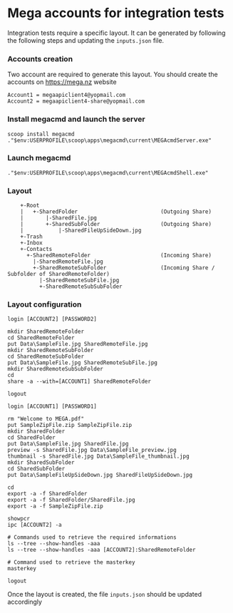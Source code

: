 # Mega accounts for integration tests

Integration tests require a specific layout. It can be generated by following the following steps and updating the `inputs.json` file. 

### Accounts creation
Two account are required to generate this layout. You should create the accounts on https://mega.nz website
```
Account1 = megaapiclient4@yopmail.com
Account2 = megaapiclient4-share@yopmail.com
```

### Install megacmd and launch the server
```
scoop install megacmd
."$env:USERPROFILE\scoop\apps\megacmd\current\MEGAcmdServer.exe"
```

### Launch megacmd
```
."$env:USERPROFILE\scoop\apps\megacmd\current\MEGAcmdShell.exe"
```

### Layout
```
    +-Root
    |   +-SharedFolder                          (Outgoing Share)
    |       |-SharedFile.jpg
    |       +-SharedSubFolder                   (Outgoing Share)
    |           |-SharedFileUpSideDown.jpg
    +-Trash
    +-Inbox
    +-Contacts
      +-SharedRemoteFolder                      (Incoming Share)
        |-SharedRemoteFile.jpg
        +-SharedRemoteSubFolder                 (Incoming Share / Subfolder of SharedRemoteFolder)
          |-SharedRemoteSubFile.jpg
          +-SharedRemoteSubSubFolder
```


### Layout configuration
```
login [ACCOUNT2] [PASSWORD2]

mkdir SharedRemoteFolder
cd SharedRemoteFolder
put Data\SampleFile.jpg SharedRemoteFile.jpg
mkdir SharedRemoteSubFolder
cd SharedRemoteSubFolder
put Data\SampleFile.jpg SharedRemoteSubFile.jpg
mkdir SharedRemoteSubSubFolder
cd
share -a --with=[ACCOUNT1] SharedRemoteFolder

logout
```

```
login [ACCOUNT1] [PASSWORD1]

rm "Welcome to MEGA.pdf"
put SampleZipFile.zip SampleZipFile.zip
mkdir SharedFolder
cd SharedFolder
put Data\SampleFile.jpg SharedFile.jpg
preview -s SharedFile.jpg Data\SampleFile_preview.jpg
thumbnail -s SharedFile.jpg Data\SampleFile_thumbnail.jpg
mkdir SharedSubFolder
cd SharedSubFolder
put Data\SampleFileUpSideDown.jpg SharedFileUpSideDown.jpg

cd
export -a -f SharedFolder
export -a -f SharedFolder/SharedFile.jpg
export -a -f SampleZipFile.zip

showpcr
ipc [ACCOUNT2] -a

# Commands used to retrieve the required informations 
ls --tree --show-handles -aaa
ls --tree --show-handles -aaa [ACCOUNT2]:SharedRemoteFolder

# Command used to retrieve the masterkey
masterkey

logout
```

Once the layout is created, the file `inputs.json` should be updated accordingly